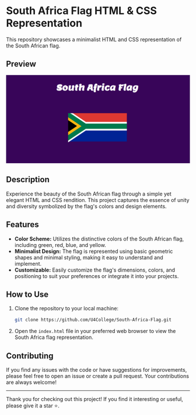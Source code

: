 # South Africa Flag HTML & CSS Representation

This repository showcases a minimalist HTML and CSS representation of the South African flag.

## Preview

![South Africa Flag](https://github.com/U4College/South-Africa-Flag/blob/main/South%20Africa%20Flag.png)

## Description

Experience the beauty of the South African flag through a simple yet elegant HTML and CSS rendition. This project captures the essence of unity and diversity symbolized by the flag's colors and design elements.

## Features

- **Color Scheme:** Utilizes the distinctive colors of the South African flag, including green, red, blue, and yellow.
- **Minimalist Design:** The flag is represented using basic geometric shapes and minimal styling, making it easy to understand and implement.
- **Customizable:** Easily customize the flag's dimensions, colors, and positioning to suit your preferences or integrate it into your projects.

## How to Use

1. Clone the repository to your local machine:

   ```bash
   git clone https://github.com/U4College/South-Africa-Flag.git
   ```

2. Open the `index.html` file in your preferred web browser to view the South Africa flag representation.

## Contributing

If you find any issues with the code or have suggestions for improvements, please feel free to open an issue or create a pull request. Your contributions are always welcome!

---

Thank you for checking out this project! If you find it interesting or useful, please give it a star ⭐.
